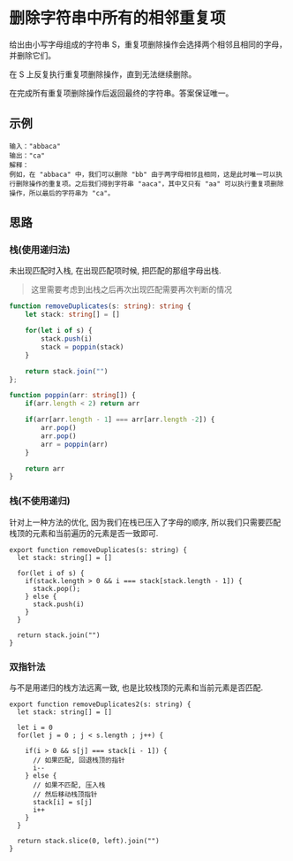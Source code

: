 # 删除字符串中所有的相邻重复项

给出由小写字母组成的字符串 S，重复项删除操作会选择两个相邻且相同的字母，并删除它们。

在 S 上反复执行重复项删除操作，直到无法继续删除。

在完成所有重复项删除操作后返回最终的字符串。答案保证唯一。

## 示例

```
输入："abbaca"
输出："ca"
解释：
例如，在 "abbaca" 中，我们可以删除 "bb" 由于两字母相邻且相同，这是此时唯一可以执行删除操作的重复项。之后我们得到字符串 "aaca"，其中又只有 "aa" 可以执行重复项删除操作，所以最后的字符串为 "ca"。

```



## 思路

### 栈(使用递归法)

未出现匹配时入栈, 在出现匹配项时候, 把匹配的那组字母出栈.

> 这里需要考虑到出栈之后再次出现匹配需要再次判断的情况


```typescript
function removeDuplicates(s: string): string {
    let stack: string[] = []

    for(let i of s) {
        stack.push(i)
        stack = poppin(stack)
    }

    return stack.join("")
};

function poppin(arr: string[]) {
    if(arr.length < 2) return arr

    if(arr[arr.length - 1] === arr[arr.length -2]) {
        arr.pop()
        arr.pop()
        arr = poppin(arr)
    }

    return arr
}
```

### 栈(不使用递归)

针对上一种方法的优化, 因为我们在栈已压入了字母的顺序, 所以我们只需要匹配栈顶的元素和当前遍历的元素是否一致即可. 

```
export function removeDuplicates(s: string) {
  let stack: string[] = []

  for(let i of s) {
    if(stack.length > 0 && i === stack[stack.length - 1]) {
      stack.pop();
    } else {
      stack.push(i)
    }
  }

  return stack.join("")
}

```

### 双指针法

与不是用递归的栈方法远离一致, 也是比较栈顶的元素和当前元素是否匹配.

```
export function removeDuplicates2(s: string) {
  let stack: string[] = []

  let i = 0 
  for(let j = 0 ; j < s.length ; j++) {

    if(i > 0 && s[j] === stack[i - 1]) {
      // 如果匹配, 回退栈顶的指针
      i--
    } else {
      // 如果不匹配, 压入栈
      // 然后移动栈顶指针
      stack[i] = s[j]
      i++
    }
  }

  return stack.slice(0, left).join("") 
}
```
